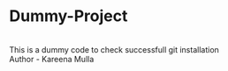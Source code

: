 # Dummy-Project
<br>
This is a dummy code to check successfull git installation
<br>
Author - Kareena Mulla
